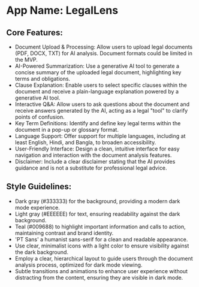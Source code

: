 # **App Name**: LegalLens

## Core Features:

- Document Upload & Processing: Allow users to upload legal documents (PDF, DOCX, TXT) for AI analysis. Document formats could be limited in the MVP.
- AI-Powered Summarization: Use a generative AI tool to generate a concise summary of the uploaded legal document, highlighting key terms and obligations.
- Clause Explanation: Enable users to select specific clauses within the document and receive a plain-language explanation powered by a generative AI tool.
- Interactive Q&A: Allow users to ask questions about the document and receive answers generated by the AI, acting as a legal "tool" to clarify points of confusion.
- Key Term Definitions: Identify and define key legal terms within the document in a pop-up or glossary format.
- Language Support: Offer support for multiple languages, including at least English, Hindi, and Bangla, to broaden accessibility.
- User-Friendly Interface: Design a clean, intuitive interface for easy navigation and interaction with the document analysis features.
- Disclaimer: Include a clear disclaimer stating that the AI provides guidance and is not a substitute for professional legal advice.

## Style Guidelines:

- Dark gray (#333333) for the background, providing a modern dark mode experience.
- Light gray (#EEEEEE) for text, ensuring readability against the dark background.
- Teal (#009688) to highlight important information and calls to action, maintaining contrast and brand identity.
- 'PT Sans' a humanist sans-serif for a clean and readable appearance.
- Use clear, minimalist icons with a light color to ensure visibility against the dark background.
- Employ a clear, hierarchical layout to guide users through the document analysis process, optimized for dark mode viewing.
- Subtle transitions and animations to enhance user experience without distracting from the content, ensuring they are visible in dark mode.